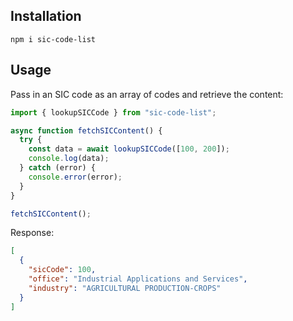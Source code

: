 ## Installation

```npm
npm i sic-code-list
```

## Usage

Pass in an SIC code as an array of codes and retrieve the content:

```js
import { lookupSICCode } from "sic-code-list";

async function fetchSICContent() {
  try {
    const data = await lookupSICCode([100, 200]);
    console.log(data);
  } catch (error) {
    console.error(error);
  }
}

fetchSICContent();
```

Response:

```json
[
  {
    "sicCode": 100,
    "office": "Industrial Applications and Services",
    "industry": "AGRICULTURAL PRODUCTION-CROPS"
  }
]
```

